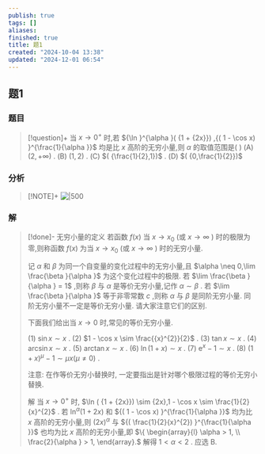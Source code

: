 ```yaml
---
publish: true
tags: []
aliases: 
finished: true
title: 题1
created: "2024-10-04 13:38"
updated: "2024-12-01 06:54"
---
```

## 题1
### 题目
> [!question]+
> 当 $x \rightarrow  {0}^{ + }$ 时,若 ${\ln }^{\alpha }( {1 + {2x}}) ,{( 1 - \cos x) }^{\frac{1}{\alpha }}$ 均是比 $x$ 高阶的无穷小量,则 $\alpha$ 的取值范围是( )
> (A) $( {2, + \infty })$ . 
> (B) $( {1,2})$ . 
> (C) $( {\frac{1}{2},1})$ . 
> (D) $( {0,\frac{1}{2}})$
### 分析
> [!NOTE]+
> ![|500](https://img.hwenyi.tech/202411202117272.webp)
### 解
> [!done]-
> 无穷小量的定义 若函数 $f( x)$ 当 $x \rightarrow  {x}_{0}$ (或 $x \rightarrow  \infty$ ) 时的极限为零,则称函数 $f( x)$ 为当 $x \rightarrow  {x}_{0}$ (或 $x \rightarrow  \infty$ ) 时的无穷小量.
> 
> 记 $\alpha$ 和 $\beta$ 为同一个自变量的变化过程中的无穷小量,且 $\alpha  \neq  0,\lim \frac{\beta }{\alpha }$ 为这个变化过程中的极限. 若 $\lim \frac{\beta }{\alpha } = 1$ ,则称 $\beta$ 与 $\alpha$ 是等价无穷小量,记作 $\alpha  \sim  \beta$ . 若 $\lim \frac{\beta }{\alpha }$ 等于非零常数 $c$ ,则称 $\alpha$ 与 $\beta$ 是同阶无穷小量. 同阶无穷小量不一定是等价无穷小量. 请大家注意它们的区别.
> 
> 下面我们给出当 $x \rightarrow  0$ 时,常见的等价无穷小量.
> 
> (1) $\sin x \sim  x$ . 
> (2) $1 - \cos x \sim  \frac{{x}^{2}}{2}$ . 
> (3) $\tan x \sim  x$ . 
> (4) $\arcsin x \sim  x$ .
> (5) $\arctan x \sim  x$ . 
> (6) $\ln ( {1 + x})  \sim  x$ . 
> (7) ${\mathrm{e}}^{x} - 1 \sim  x$ . 
> (8) ${( 1 + x) }^{\mu } - 1 \sim  {\mu x}( {\mu  \neq  0})$ .
> 
> 注意: 在作等价无穷小替换时, 一定要指出是针对哪个极限过程的等价无穷小替换.
> 
> 解 当 $x \rightarrow  {0}^{ + }$ 时, $\ln ( {1 + {2x}})  \sim  {2x},1 - \cos x \sim  \frac{1}{2}{x}^{2}$ . 若 ${\ln }^{\alpha }( {1 + {2x}})$ 和 ${( 1 - \cos x) }^{\frac{1}{\alpha }}$ 均为比 $x$ 高阶的无穷小量,则 ${( 2x) }^{\alpha }$ 与 ${( \frac{1}{2}{x}^{2}) }^{\frac{1}{\alpha }}$ 也均为比 $x$ 高阶的无穷小量,即 $\{  \begin{array}{l} \alpha  > 1, \\  \frac{2}{\alpha } > 1, \end{array}.$ 解得 $1 < \alpha  < 2$ . 应选 B.